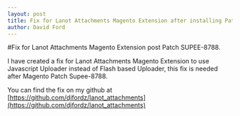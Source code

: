 ```yaml
---
layout: post
title: Fix for Lanot Attachments Magento Extension after installing Patch SUPEE-8788 
author: David Ford
---
```

#Fix for Lanot Attachments Magento Extension post Patch SUPEE-8788.

I have created a fix for Lanot Attachments Magento Extension to use Javascript Uploader instead of Flash based Uploader, this fix is needed after Magento Patch Supee-8788.

You can find the fix on my github at [https://github.com/djfordz/lanot_attachments](https://github.com/djfordz/lanot_attachments)

